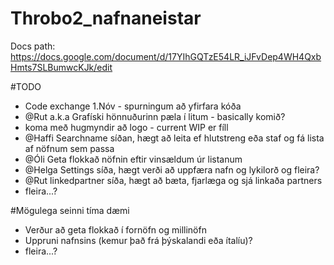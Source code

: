 # Throbo2_nafnaneistar
 
Docs path:
https://docs.google.com/document/d/17YIhGQTzE54LR_iJFvDep4WH4QxbHmts7SLBumwcKJk/edit


#TODO
* Code exchange 1.Nóv - spurningum að yfirfara kóða 
* @Rut a.k.a Grafíski hönnuðurinn pæla í litum - basically komið?
* koma með hugmyndir að logo - current WIP er fíll
* @Haffi Searchname síðan, hægt að leita ef hlutstreng eða staf og fá lista af nöfnum sem passa
* @Óli Geta flokkað nöfnin eftir vinsældum úr listanum
* @Helga Settings síða, hægt verði að uppfæra nafn og lykilorð og fleira?
* @Rut linkedpartner síða, hægt að bæta, fjarlæga og sjá linkaða partners
* fleira...?

#Mögulega seinni tíma dæmi
* Verður að geta flokkað í fornöfn og millinöfn
* Uppruni nafnsins (kemur það frá þýskalandi eða ítalíu)?
* fleira...?
